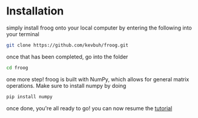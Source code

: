 # Installation 

simply install froog onto your local computer by entering the following into your terminal 

```bash
git clone https://github.com/kevbuh/froog.git
```

once that has been completed, go into the folder

```bash
cd froog
```

one more step! froog is built with NumPy, which allows for general matrix operations. Make sure to install numpy by doing

```bash
pip install numpy
```

once done, you're all ready to go! you can now resume the <a href="https://github.com/kevbuh/froog/blob/main/docs/README.md">tutorial</a> 